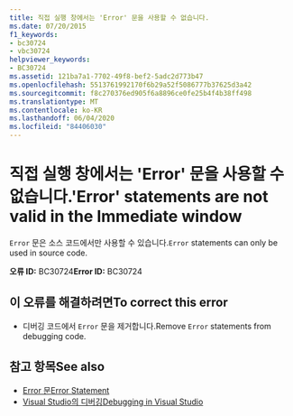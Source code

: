 ```yaml
---
title: 직접 실행 창에서는 'Error' 문을 사용할 수 없습니다.
ms.date: 07/20/2015
f1_keywords:
- bc30724
- vbc30724
helpviewer_keywords:
- BC30724
ms.assetid: 121ba7a1-7702-49f8-bef2-5adc2d773b47
ms.openlocfilehash: 5513761992170f6b29a52f5086777b37625d3a42
ms.sourcegitcommit: f8c270376ed905f6a8896ce0fe25b4f4b38ff498
ms.translationtype: MT
ms.contentlocale: ko-KR
ms.lasthandoff: 06/04/2020
ms.locfileid: "84406030"
---
```

# <a name="error-statements-are-not-valid-in-the-immediate-window"></a><span data-ttu-id="e70bd-102">직접 실행 창에서는 'Error' 문을 사용할 수 없습니다.</span><span class="sxs-lookup"><span data-stu-id="e70bd-102">'Error' statements are not valid in the Immediate window</span></span>
<span data-ttu-id="e70bd-103">`Error` 문은 소스 코드에서만 사용할 수 있습니다.</span><span class="sxs-lookup"><span data-stu-id="e70bd-103">`Error` statements can only be used in source code.</span></span>  
  
 <span data-ttu-id="e70bd-104">**오류 ID:** BC30724</span><span class="sxs-lookup"><span data-stu-id="e70bd-104">**Error ID:** BC30724</span></span>  
  
## <a name="to-correct-this-error"></a><span data-ttu-id="e70bd-105">이 오류를 해결하려면</span><span class="sxs-lookup"><span data-stu-id="e70bd-105">To correct this error</span></span>  
  
- <span data-ttu-id="e70bd-106">디버깅 코드에서 `Error` 문을 제거합니다.</span><span class="sxs-lookup"><span data-stu-id="e70bd-106">Remove `Error` statements from debugging code.</span></span>  
  
## <a name="see-also"></a><span data-ttu-id="e70bd-107">참고 항목</span><span class="sxs-lookup"><span data-stu-id="e70bd-107">See also</span></span>

- [<span data-ttu-id="e70bd-108">Error 문</span><span class="sxs-lookup"><span data-stu-id="e70bd-108">Error Statement</span></span>](../language-reference/statements/error-statement.md)
- [<span data-ttu-id="e70bd-109">Visual Studio의 디버깅</span><span class="sxs-lookup"><span data-stu-id="e70bd-109">Debugging in Visual Studio</span></span>](/visualstudio/debugger/debugger-feature-tour)
